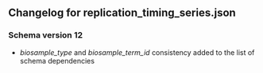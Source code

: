 ## Changelog for replication_timing_series.json

### Schema version 12
    
* *biosample_type* and *biosample_term_id* consistency added to the list of schema dependencies
